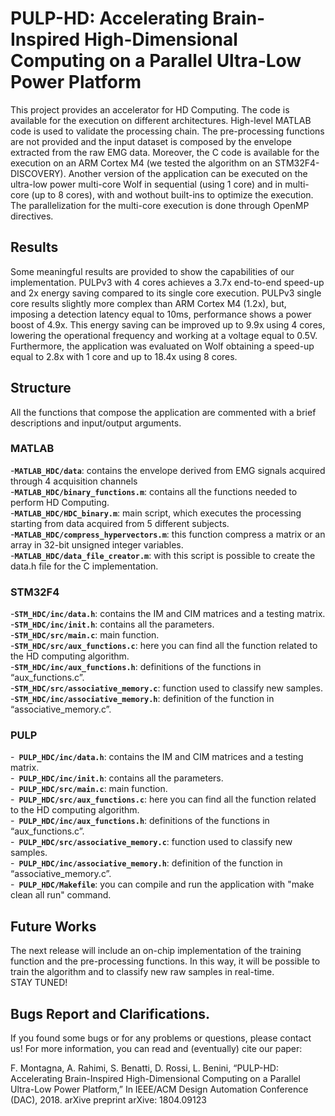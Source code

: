 # PULP-HD: Accelerating Brain-Inspired High-Dimensional Computing on a Parallel Ultra-Low Power Platform

This project provides an accelerator for HD Computing. The code is available for the execution on different architectures. High-level MATLAB code is used to validate the processing chain. The pre-processing functions are not provided and the input dataset is composed by the envelope extracted from the raw EMG data. Moreover, the C code is available for the execution on an ARM Cortex M4 (we tested the algorithm on an STM32F4-DISCOVERY). Another version of the application can be executed on the ultra-low power multi-core Wolf in sequential (using 1 core) and in multi-core (up to 8 cores), with and wothout built-ins to optimize the execution. The parallelization for the multi-core execution is done through OpenMP directives. 

## Results 
Some meaningful results are provided to show the capabilities of our implementation. 
PULPv3 with 4 cores achieves a 3.7x end-to-end speed-up and 2x energy saving compared to its single core execution. 
PULPv3 single core results slightly more complex than ARM Cortex M4 (1.2x), but, imposing a detection latency equal to 10ms, performance shows a power boost of 4.9x. This energy saving can be improved up to 9.9x using 4 cores, lowering the operational frequency and working at a voltage equal to 0.5V. Furthermore, the application was evaluated on Wolf obtaining a speed-up equal to 2.8x with 1 core and up to 18.4x using 8 cores. 

## Structure
All the functions that compose the application are commented with a brief descriptions and input/output arguments. 
### MATLAB
-**`MATLAB_HDC/data`**: contains the envelope derived from EMG signals acquired through 4 acquisition channels <br />
-**`MATLAB_HDC/binary_functions.m`**: contains all the functions needed to perform HD Computing. <br />
-**`MATLAB_HDC/HDC_binary.m`**: main script, which executes the processing starting from data acquired from 5 different subjects. <br />
-**`MATLAB_HDC/compress_hypervectors.m`**: this function compress a matrix or an array in 32-bit unsigned integer variables. <br />
-**`MATLAB_HDC/data_file_creator.m`**: with this script is possible to create the data.h file for the C implementation.   <br />
### STM32F4
-**`STM_HDC/inc/data.h`**: contains the IM and CIM matrices and a testing matrix.   <br />
-**`STM_HDC/inc/init.h`**: contains all the parameters. <br />
-**`STM_HDC/src/main.c`**: main function. <br />
-**`STM_HDC/src/aux_functions.c`**: here you can find all the function related to the HD computing algorithm.<br />
-**`STM_HDC/inc/aux_functions.h`**: definitions of the functions in “aux_functions.c”.<br />
-**`STM_HDC/src/associative_memory.c`**: function used to classify new samples.<br />
-**`STM_HDC/inc/associative_memory.h`**: definition of the function in “associative_memory.c”. <br />
### PULP
-**` PULP_HDC/inc/data.h`**: contains the IM and CIM matrices and a testing matrix.<br />
-**` PULP_HDC/inc/init.h`**: contains all the parameters.<br />
-**` PULP_HDC/src/main.c`**: main function.<br />
-**` PULP_HDC/src/aux_functions.c`**: here you can find all the function related to the HD computing algorithm.<br />
-**` PULP_HDC/inc/aux_functions.h`**: definitions of the functions in “aux_functions.c”.<br />
-**` PULP_HDC/src/associative_memory.c`**: function used to classify new samples.<br />
-**` PULP_HDC/inc/associative_memory.h`**: definition of the function in “associative_memory.c”.<br />
-**` PULP_HDC/Makefile`**: you can compile and run the application with "make clean all run" command. <br />

## Future Works
The next release will include an on-chip implementation of the training function and the pre-processing functions. In this way, it will be possible to train the algorithm and to classify new raw samples in real-time.   
STAY TUNED!

## Bugs Report and Clarifications. 
If you found some bugs or for any problems or questions, please contact us! 
For more information, you can read and (eventually) cite our paper: 

F. Montagna, A. Rahimi, S. Benatti, D. Rossi, L. Benini, “PULP-HD: Accelerating Brain-Inspired High-Dimensional Computing on a Parallel Ultra-Low Power Platform,” In IEEE/ACM Design Automation Conference (DAC), 2018. arXive preprint arXive: 1804.09123






